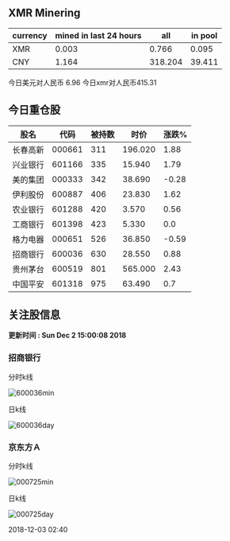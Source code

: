 ## XMR Minering

|currency|mined in last 24 hours|all|in pool|
|---|---|---|---|
|XMR|0.003|0.766|0.095|
|CNY|1.164|318.204|39.411|

今日美元对人民币 6.96	今日xmr对人民币415.31


## 今日重仓股 

|股名|代码|被持数|时价|涨跌%|
|---|---|---|---|---|
|长春高新|000661|311|196.020|1.88|
|兴业银行|601166|335|15.940|1.79|
|美的集团|000333|342|38.690|-0.28|
|伊利股份|600887|406|23.830|1.62|
|农业银行|601288|420|3.570|0.56|
|工商银行|601398|423|5.330|0.0|
|格力电器|000651|526|36.850|-0.59|
|招商银行|600036|630|28.550|0.88|
|贵州茅台|600519|801|565.000|2.43|
|中国平安|601318|975|63.490|0.7|

## 关注股信息
**更新时间 : Sun Dec  2 15:00:08 2018**
### 招商银行 
分时k线

![600036min](http://image.sinajs.cn/newchart/min/n/sh600036.gif)

日k线

![600036day](http://image.sinajs.cn/newchart/daily/n/sh600036.gif)

### 京东方Ａ 
分时k线

![000725min](http://image.sinajs.cn/newchart/min/n/sz000725.gif)

日k线

![000725day](http://image.sinajs.cn/newchart/daily/n/sz000725.gif)

2018-12-03 02:40
